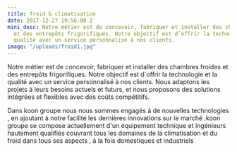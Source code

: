 ```yaml
---
title: froid & climatisation
date: 2017-12-27 19:56:00 Z
mini_desc: Notre métier est de concevoir, fabriquer et installer des chambres froides
  et des entrepôts frigorifiques. Notre objectif est d´offrir la technologie et la
  qualité avec un service personnalisé à nos clients.
image: "/uploads/froid1.jpg"
---
```


Notre métier est de concevoir, fabriquer et installer des chambres froides et des entrepôts frigorifiques. Notre objectif est d´offrir la technologie et la qualité avec un service personnalisé à nos clients. Nous adaptons les projets à leurs besoins actuels et futurs, et nous proposons des solutions intégrées et flexibles avec des coûts compétitifs.

Dans koon groupe nous nous sommes engagés à de nouvelles technologies , en ajoutant à notre facilité les dernières innovations sur le marché .koon groupe se compose actuellement d'un équipement technique et ingénieurs hautement qualifiés couvrant tous les domaines de la climatisation et du froid dans tous ses aspects , à la fois domestiques et industriels 